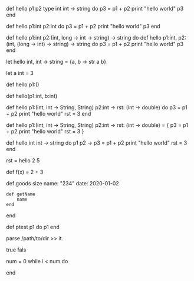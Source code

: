 def hello p1 p2 type int int -> string do
    p3 = p1 + p2
    print "hello world"
    p3
end

def hello p1:int p2:int do
    p3 = p1 + p2
    print "hello world"
    p3
end


def hello p1:int p2:(int, long -> int -> string) -> string do
def hello p1:int, p2:(int, (long -> int) -> string) -> string do
    p3 = p1 + p2
    print "hello world"
    p3
end

let hello int, int -> string = {a, b -> str a b}

let a int = 3

def hello p1:()

def hello(p1:int, b:int) 

def hello p1:(int, int -> String, String)  p2:int -> rst: (int -> double) do
    p3 = p1 + p2
    print "hello world"
    rst = 3
end

def hello p1:(int, int -> String, String)  p2:int -> rst: (int -> double) = {
    p3 = p1 + p2
    print "hello world"
    rst = 3
}

def hello int int -> string do p1 p2 ->
    p3 = p1 + p2
    print "hello world"
    rst = 3
end

rst = hello 2 5

def f(x) = 2 + 3

def goods size
    name: "234"
    date: 2020-01-02

    def getName 
        name
    end
end

def ptest p1 do p1 end

parse /path/to/dir >> it.

true fals

num = 0
while i < num do

end